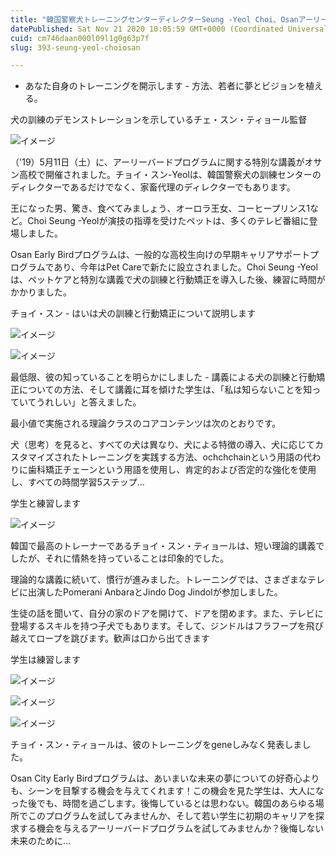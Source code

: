 ```yaml
---
title: "韓国警察犬トレーニングセンターディレクターSeung -Yeol Choi、Osanアーリーバードプログラムペットケア"
datePublished: Sat Nov 21 2020 10:05:59 GMT+0000 (Coordinated Universal Time)
cuid: cm746daan000l09l1g0g63p7f
slug: 393-seung-yeol-choiosan

---
```



- あなた自身のトレーニングを開示します - 方法、若者に夢とビジョンを植える。

犬の訓練のデモンストレーションを示しているチェ・スン・ティョール監督

![イメージ](https://cdn.hashnode.com/res/hashnode/image/upload/v1739501631755/47b6a64c-c4a8-4fc8-982b-c82fc8324c99.jpeg)

（'19）5月11日（土）に、アーリーバードプログラムに関する特別な講義がオサン高校で開催されました。チョイ・スン-Yeolは、韓国警察犬の訓練センターのディレクターであるだけでなく、家畜代理のディレクターでもあります。

王になった男、驚き、食べてみましょう、オーロラ王女、コーヒープリンス1など。Choi Seung -Yeolが演技の指導を受けたペットは、多くのテレビ番組に登場しました。

Osan Early Birdプログラムは、一般的な高校生向けの早期キャリアサポートプログラムであり、今年はPet Careで新たに設立されました。Choi Seung -Yeolは、ペットケアと特別な講義で犬の訓練と行動矯正を導入した後、練習に時間がかかりました。

チョイ・スン - はいは犬の訓練と行動矯正について説明します

![イメージ](https://cdn.hashnode.com/res/hashnode/image/upload/v1739501634645/675b6b83-c79d-499f-9f6b-2867c05389a0.jpeg)

![イメージ](https://cdn.hashnode.com/res/hashnode/image/upload/v1739501637453/ee38257a-5082-4634-b19a-46a8c34a5083.jpeg)

最低限、彼の知っていることを明らかにしました - 講義による犬の訓練と行動矯正についての方法、そして講義に耳を傾けた学生は、「私は知らないことを知っていてうれしい」と答えました。

最小値で実施される理論クラスのコアコンテンツは次のとおりです。

犬（思考）を見ると、すべての犬は異なり、犬による特徴の導入、犬に応じてカスタマイズされたトレーニングを実践する方法、ochchchainという用語の代わりに歯科矯正チェーンという用語を使用し、肯定的および否定的な強化を使用し、すべての時間学習5ステップ…

学生と練習します

![イメージ](https://cdn.hashnode.com/res/hashnode/image/upload/v1739501639784/53a8ec73-37d0-4f6e-81af-4faf1e5a98d8.jpeg)

韓国で最高のトレーナーであるチョイ・スン・ティョールは、短い理論的講義でしたが、それに情熱を持っていることは印象的でした。

理論的な講義に続いて、慣行が進みました。トレーニングでは、さまざまなテレビに出演したPomerani AnbaraとJindo Dog Jindolが参加しました。

生徒の話を聞いて、自分の家のドアを開けて、ドアを閉めます。また、テレビに登場するスキルを持つ子犬でもあります。そして、ジンドルはフラフープを飛び越えてロープを跳びます。歓声は口から出てきます

学生は練習します

![イメージ](https://cdn.hashnode.com/res/hashnode/image/upload/v1739501642040/7588e5dc-1579-4275-bfed-d6d6a990a6ff.jpeg)

![イメージ](https://cdn.hashnode.com/res/hashnode/image/upload/v1739501644039/9fac7de0-4f12-4f9c-b6f2-93724c0ea381.jpeg)

![イメージ](https://cdn.hashnode.com/res/hashnode/image/upload/v1739501646585/c2565a3f-a00e-42e4-9d14-2c8c73193af7.jpeg)

チョイ・スン・ティョールは、彼のトレーニングをgeneしみなく発表しました。

Osan City Early Birdプログラムは、あいまいな未来の夢についての好奇心よりも、シーンを目撃する機会を与えてくれます！この機会を見た学生は、大人になった後でも、時間を過ごします。後悔しているとは思わない。韓国のあらゆる場所でこのプログラムを試してみませんか、そして若い学生に初期のキャリアを探求する機会を与えるアーリーバードプログラムを試してみませんか？後悔しない未来のために…